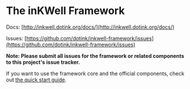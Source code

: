 # The inKWell Framework

Docs:   [http://inkwell.dotink.org/docs/](http://inkwell.dotink.org/docs/)

Issues: [https://github.com/dotink/inkwell-framework/issues](https://github.com/dotink/inkwell-framework/issues)

**Note: Please submit all issues for the framework or related components to this project's
issue tracker.**

If you want to use the framework core and the official components, check out
[the quick start guide](http://inkwell.dotink.org/docs/quick-start).
